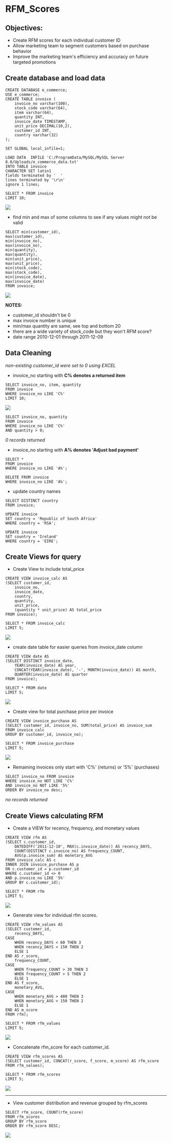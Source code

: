 # RFM_Scores
## Objectives:
* Create RFM scores for each individual customer ID
* Allow marketing team to segment customers based on purchase behavior
* Improve the marketing team's efficiency and accuracy on future targeted promotions

## Create database and load data
```
CREATE DATABASE e_commerce;
USE e_commerce;
CREATE TABLE invoice (
	invoice_no varchar(100),
    stock_code varchar(64),
    item varchar(64),
    quantity INT,
    invoice_date TIMESTAMP,
    unit_price DECIMAL(10,2),
	customer_id INT,
    country varchar(32)
);

SET GLOBAL local_infile=1;

LOAD DATA  INFILE 'C:/ProgramData/MySQL/MySQL Server 8.0/Uploads/e_commerce_data.txt'
INTO TABLE invoice
CHARACTER SET latin1
fields terminated by '	'
lines terminated by '\r\n'
ignore 1 lines;

SELECT * FROM invoice
LIMIT 10;
```
![](images/invoice-table.PNG)


* find min and max of some columns to see if any values might not be valid
```
SELECT min(customer_id), 
max(customer_id), 
min(invoice_no),
max(invoice_no),
min(quantity), 
max(quantity), 
min(unit_price), 
max(unit_price),
min(stock_code),
max(stock_code),
min(invoice_date),
max(invoice_date)
FROM invoice;
```
![](images/min-max.PNG)


**NOTES:**
* customer_id shouldn't be 0
* max invoice number is unique
* min/max quantity are same, see top and bottom 20
* there are a wide variety of stock_code but they won't RFM score?
* date range 2010-12-01 through 2011-12-09 

## Data Cleaning
*non-existing customer_id were set to 0 using EXCEL*

* invoice_no starting with **C% denotes a returned item**
```
SELECT invoice_no, item, quantity
FROM invoice
WHERE invoice_no LIKE 'C%'
LIMIT 10;
```

![](images/c-invoice.PNG)

```
SELECT invoice_no, quantity
FROM invoice
WHERE invoice_no LIKE 'C%'
AND quantity > 0;
```
*0 records returned*

* invoice_no starting with **A% denotes 'Adjust bad payment'**

```
SELECT *
FROM invoice
WHERE invoice_no LIKE 'A%';

DELETE FROM invoice
WHERE invoice_no LIKE 'A%';
```

* update country names

```
SELECT DISTINCT country
FROM invoice;

UPDATE invoice
SET country = 'Republic of South Africa'
WHERE country = 'RSA';

UPDATE invoice
SET country = 'Ireland'
WHERE country = 'EIRE';
```

## Create Views for query

* Create View to include total_price

```
CREATE VIEW invoice_calc AS
(SELECT customer_id, 
	invoice_no, 
    invoice_date, 
    country, 
    quantity, 
    unit_price, 
    (quantity * unit_price) AS total_price
FROM invoice);

SELECT * FROM invoice_calc
LIMIT 5;
```
![](images/invoice-calc-view.PNG)

* create date table for easier queries from invoice_date column

```
CREATE VIEW date AS
(SELECT DISTINCT invoice_date, 
	YEAR(invoice_date) AS year,
    CONCAT(YEAR(invoice_date), '-', MONTH(invoice_date)) AS month,
    QUARTER(invoice_date) AS quarter
FROM invoice);

SELECT * FROM date
LIMIT 5;
```
![](images/date-view.PNG)

* Create view for total purchase price per invoice

```
CREATE VIEW invoice_purchase AS
(SELECT customer_id, invoice_no, SUM(total_price) AS invoice_sum
FROM invoice_calc
GROUP BY customer_id, invoice_no);

SELECT * FROM invoice_purchase
LIMIT 5;
```

![](images/invoice-purchase-view.PNG)


* Remaining invoices only start with 'C%' (returns) or '5%' (purchases)
```
SELECT invoice_no FROM invoice
WHERE invoice_no NOT LIKE 'C%'
AND invoice_no NOT LIKE '5%'
ORDER BY invoice_no desc;
```
*no records returned*


## Create Views calculating RFM 

* Create a VIEW for recency, frequency, and monetary values
```
CREATE VIEW rfm AS
(SELECT c.customer_id, 
	DATEDIFF('2011-12-10', MAX(c.invoice_date)) AS recency_DAYS, 
	COUNT(DISTINCT c.invoice_no) AS frequency_COUNT, 
	AVG(p.invoice_sum) AS monetary_AVG
FROM invoice_calc AS c
INNER JOIN invoice_purchase AS p
ON c.customer_id = p.customer_id
WHERE c.customer_id <> 0
AND p.invoice_no LIKE '5%'
GROUP BY c.customer_id);

SELECT * FROM rfm
LIMIT 5;
```
![](images/rfm-view.PNG)


* Generate view for individual rfm scores.
```
CREATE VIEW rfm_values AS
(SELECT customer_id,
	recency_DAYS,
CASE
    WHEN recency_DAYS < 60 THEN 3
    WHEN recency_DAYS < 150 THEN 2
    ELSE 1
END AS r_score,
    frequency_COUNT,
CASE
    WHEN frequency_COUNT > 30 THEN 3
    WHEN frequency_COUNT > 5 THEN 2
    ELSE 1
END AS f_score,
    monetary_AVG,
CASE
    WHEN monetary_AVG > 400 THEN 3
    WHEN monetary_AVG > 150 THEN 2
    ELSE 1
END AS m_score
FROM rfm); 

SELECT * FROM rfm_values
LIMIT 5;
```
![](images/rfm-values-view.PNG)


* Concatenate rfm_score for each customer_id.
```
CREATE VIEW rfm_scores AS
(SELECT customer_id, CONCAT(r_score, f_score, m_score) AS rfm_score
FROM rfm_values);

SELECT * FROM rfm_scores
LIMIT 5;
```

![](images/rfm-scores-view.PNG)

-------------------------------

* View customer distribution and revenue grouped by rfm_scores
```
SELECT rfm_score, COUNT(rfm_score) 
FROM rfm_scores
GROUP BY rfm_score
ORDER BY rfm_score DESC;
```

![](images/revenue-per-rfm-group.PNG)

